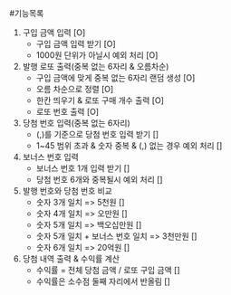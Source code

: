 #기능목록
1. 구입 금액 입력 [O]
    - 구입 금액 입력 받기 [O]
    - 1000원 단위가 아닐시 예외 처리 [O]
2. 발행 로또 출력(중복 없는 6자리 & 오름차순)
   - 구입 금액에 맞게 중복 없는 6자리 랜덤 생성 [O]
   - 오름 차순으로 정렬 [O]
   - 한칸 띄우기 & 로또 구매 개수 출력 [O]
   - 로또 번호 출력 [O]
3. 당첨 번호 입력(중복 없는 6자리)
    - (,)를 기준으로 당첨 번호 입력 받기 []
    - 1~45 범위 초과 & 숫자 중복 & (,) 없는 경우 예외 처리 []
4. 보너스 번호 입력
    - 보너스 번호 1개 입력 받기 []
    - 당첨 번호 6개와 중복될시 예외 처리 []
5. 발행 번호와 당첨 번호 비교
    - 숫자 3개 일치 => 5천원 []
    - 숫자 4개 일치 => 오만원 []
    - 숫자 5개 일치 => 백오십만원 []
    - 숫자 5개 일치 + 보너스 번호 일치 => 3천만원 []
    - 숫자 6개 일치 => 20억원 []
6. 당첨 내역 출력 & 수익률 계산
    - 수익률 = 전체 당첨 금액 / 로또 구입 금액 []
    - 수익률은 소수점 둘째 자리에서 반올림 []
   




